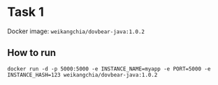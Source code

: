 # Task 1

Docker image: `weikangchia/dovbear-java:1.0.2`

## How to run

```
docker run -d -p 5000:5000 -e INSTANCE_NAME=myapp -e PORT=5000 -e INSTANCE_HASH=123 weikangchia/dovbear-java:1.0.2
```

